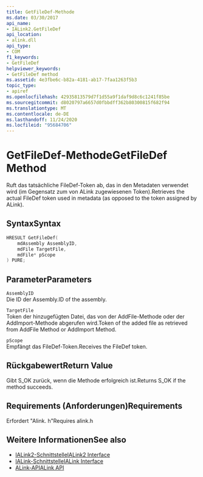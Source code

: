 ```yaml
---
title: GetFileDef-Methode
ms.date: 03/30/2017
api_name:
- IALink2.GetFileDef
api_location:
- alink.dll
api_type:
- COM
f1_keywords:
- GetFileDef
helpviewer_keywords:
- GetFileDef method
ms.assetid: 4e3fbe6c-b82a-4181-ab17-7faa1263f5b3
topic_type:
- apiref
ms.openlocfilehash: 42935813579d7f1d55a9f1daf9d8c6c1241f85be
ms.sourcegitcommit: d8020797a6657d0fbbdff362b80300815f682f94
ms.translationtype: MT
ms.contentlocale: de-DE
ms.lasthandoff: 11/24/2020
ms.locfileid: "95684706"
---
```

# <a name="getfiledef-method"></a><span data-ttu-id="b04d0-102">GetFileDef-Methode</span><span class="sxs-lookup"><span data-stu-id="b04d0-102">GetFileDef Method</span></span>

<span data-ttu-id="b04d0-103">Ruft das tatsächliche FileDef-Token ab, das in den Metadaten verwendet wird (im Gegensatz zum von ALink zugewiesenen Token).</span><span class="sxs-lookup"><span data-stu-id="b04d0-103">Retrieves the actual FileDef token used in metadata (as opposed to the token assigned by ALink).</span></span>  
  
## <a name="syntax"></a><span data-ttu-id="b04d0-104">Syntax</span><span class="sxs-lookup"><span data-stu-id="b04d0-104">Syntax</span></span>  
  
```cpp  
HRESULT GetFileDef(  
    mdAssembly AssemblyID,  
    mdFile TargetFile,  
    mdFile* pScope  
) PURE;  
```  
  
## <a name="parameters"></a><span data-ttu-id="b04d0-105">Parameter</span><span class="sxs-lookup"><span data-stu-id="b04d0-105">Parameters</span></span>  

 `AssemblyID`  
 <span data-ttu-id="b04d0-106">Die ID der Assembly.</span><span class="sxs-lookup"><span data-stu-id="b04d0-106">ID of the assembly.</span></span>  
  
 `TargetFile`  
 <span data-ttu-id="b04d0-107">Token der hinzugefügten Datei, das von der AddFile-Methode oder der AddImport-Methode abgerufen wird.</span><span class="sxs-lookup"><span data-stu-id="b04d0-107">Token of the added file as retrieved from AddFile Method or AddImport Method.</span></span>  
  
 `pScope`  
 <span data-ttu-id="b04d0-108">Empfängt das FileDef-Token.</span><span class="sxs-lookup"><span data-stu-id="b04d0-108">Receives the FileDef token.</span></span>  
  
## <a name="return-value"></a><span data-ttu-id="b04d0-109">Rückgabewert</span><span class="sxs-lookup"><span data-stu-id="b04d0-109">Return Value</span></span>  

 <span data-ttu-id="b04d0-110">Gibt S_OK zurück, wenn die Methode erfolgreich ist.</span><span class="sxs-lookup"><span data-stu-id="b04d0-110">Returns S_OK if the method succeeds.</span></span>  
  
## <a name="requirements"></a><span data-ttu-id="b04d0-111">Requirements (Anforderungen)</span><span class="sxs-lookup"><span data-stu-id="b04d0-111">Requirements</span></span>  

 <span data-ttu-id="b04d0-112">Erfordert "Alink. h"</span><span class="sxs-lookup"><span data-stu-id="b04d0-112">Requires alink.h</span></span>  
  
## <a name="see-also"></a><span data-ttu-id="b04d0-113">Weitere Informationen</span><span class="sxs-lookup"><span data-stu-id="b04d0-113">See also</span></span>

- [<span data-ttu-id="b04d0-114">IALink2-Schnittstelle</span><span class="sxs-lookup"><span data-stu-id="b04d0-114">IALink2 Interface</span></span>](ialink2-interface.md)
- [<span data-ttu-id="b04d0-115">IALink-Schnittstelle</span><span class="sxs-lookup"><span data-stu-id="b04d0-115">IALink Interface</span></span>](ialink-interface.md)
- [<span data-ttu-id="b04d0-116">ALink-API</span><span class="sxs-lookup"><span data-stu-id="b04d0-116">ALink API</span></span>](index.md)
